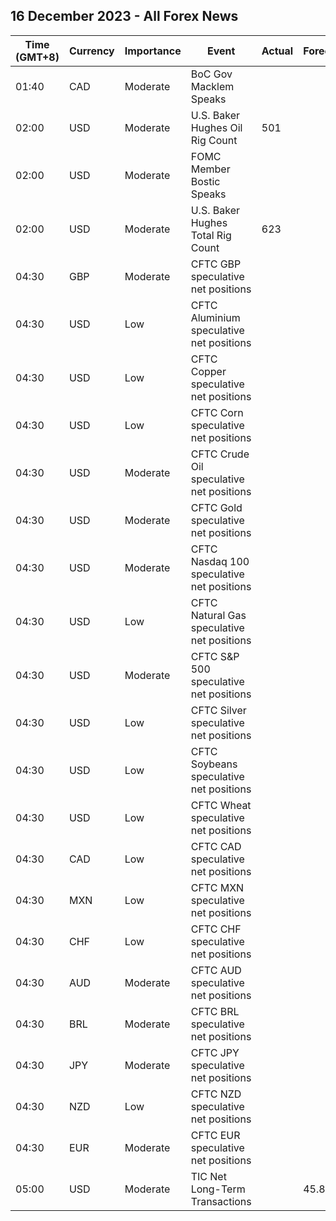 ## 16 December 2023 - All Forex News

| Time (GMT+8) | Currency | Importance | Event | Actual | Forecast | Previous |
|------|----------|------------|-------|--------|----------|----------|
| 01:40 | CAD | Moderate | BoC Gov Macklem Speaks |  |  |  |
| 02:00 | USD | Moderate | U.S. Baker Hughes Oil Rig Count | 501 |  | 503 |
| 02:00 | USD | Moderate | FOMC Member Bostic Speaks |  |  |  |
| 02:00 | USD | Moderate | U.S. Baker Hughes Total Rig Count | 623 |  | 626 |
| 04:30 | GBP | Moderate | CFTC GBP speculative net positions |  |  | 11.7K |
| 04:30 | USD | Low | CFTC Aluminium speculative net positions |  |  | 5.7K |
| 04:30 | USD | Low | CFTC Copper speculative net positions |  |  | -2.0K |
| 04:30 | USD | Low | CFTC Corn speculative net positions |  |  | -110.4K |
| 04:30 | USD | Moderate | CFTC Crude Oil speculative net positions |  |  | 169.0K |
| 04:30 | USD | Moderate | CFTC Gold speculative net positions |  |  | 203.5K |
| 04:30 | USD | Moderate | CFTC Nasdaq 100 speculative net positions |  |  | 8.4K |
| 04:30 | USD | Low | CFTC Natural Gas speculative net positions |  |  | -111.1K |
| 04:30 | USD | Moderate | CFTC S&P 500 speculative net positions |  |  | -47.3K |
| 04:30 | USD | Low | CFTC Silver speculative net positions |  |  | 36.3K |
| 04:30 | USD | Low | CFTC Soybeans speculative net positions |  |  | 20.3K |
| 04:30 | USD | Low | CFTC Wheat speculative net positions |  |  | -67.1K |
| 04:30 | CAD | Low | CFTC CAD speculative net positions |  |  | -57.8K |
| 04:30 | MXN | Low | CFTC MXN speculative net positions |  |  | 73.5K |
| 04:30 | CHF | Low | CFTC CHF speculative net positions |  |  | -17.9K |
| 04:30 | AUD | Moderate | CFTC AUD speculative net positions |  |  | -57.7K |
| 04:30 | BRL | Moderate | CFTC BRL speculative net positions |  |  | 50.2K |
| 04:30 | JPY | Moderate | CFTC JPY speculative net positions |  |  | -105.0K |
| 04:30 | NZD | Low | CFTC NZD speculative net positions |  |  | -16.4K |
| 04:30 | EUR | Moderate | CFTC EUR speculative net positions |  |  | 152.4K |
| 05:00 | USD | Moderate | TIC Net Long-Term Transactions |  | 45.8B | -1.7B |

